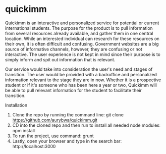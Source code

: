 # quickimm

Quickimm is an interactive and personalized service for potential or current international students. The purpose for the product is to pull information from several resources already available, and gather them in one central location. While an interested individual can research for these resources on their own, it is often difficult and confusing. Government websites are a big source of informative channels, however, they are confusing or not interactive. The user experience is not kept in mind since their purpose is to simply inform and spit out information that is relevant.

Our service would take into consideration the user's need and stages of transition. The user would be provided with a backoffice and personalized information relevant to the stage they are in now. Whether it is a prospective student or if it's someone who has been here a year or two, Quickimm will be able to pull relevant information for the student to facilitate their transition.

Installation
1. Clone the repo by running the command line:
git clone https://github.com/aurybwa/quickimm.git
2. CD into the cloned repo and then run to install all needed node modules:
npm install
3. To run the project, use command:
grunt
4. Lastly, open your browser and type in the search bar: http://localhost:3000
